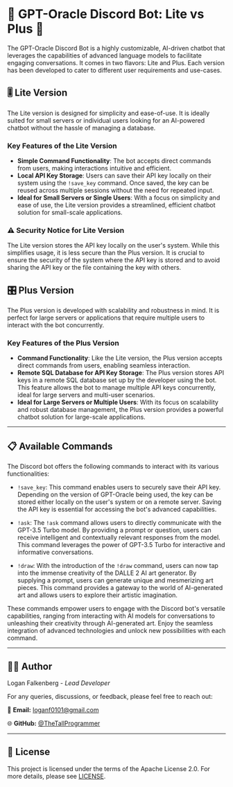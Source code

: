 # 🤖 GPT-Oracle Discord Bot: Lite vs Plus 🚀

The GPT-Oracle Discord Bot is a highly customizable, AI-driven chatbot that leverages the capabilities of advanced language models to facilitate engaging conversations. It comes in two flavors: Lite and Plus. Each version has been developed to cater to different user requirements and use-cases.

## 🎚️ Lite Version

The Lite version is designed for simplicity and ease-of-use. It is ideally suited for small servers or individual users looking for an AI-powered chatbot without the hassle of managing a database.

### Key Features of the Lite Version

- **Simple Command Functionality**: The bot accepts direct commands from users, making interactions intuitive and efficient.
- **Local API Key Storage**: Users can save their API key locally on their system using the `!save_key` command. Once saved, the key can be reused across multiple sessions without the need for repeated input.
- **Ideal for Small Servers or Single Users**: With a focus on simplicity and ease of use, the Lite version provides a streamlined, efficient chatbot solution for small-scale applications.

### ⚠️ Security Notice for Lite Version

The Lite version stores the API key locally on the user's system. While this simplifies usage, it is less secure than the Plus version. It is crucial to ensure the security of the system where the API key is stored and to avoid sharing the API key or the file containing the key with others.

## 🎛️ Plus Version

The Plus version is developed with scalability and robustness in mind. It is perfect for large servers or applications that require multiple users to interact with the bot concurrently.

### Key Features of the Plus Version

- **Command Functionality**: Like the Lite version, the Plus version accepts direct commands from users, enabling seamless interaction.
- **Remote SQL Database for API Key Storage**: The Plus version stores API keys in a remote SQL database set up by the developer using the bot. This feature allows the bot to manage multiple API keys concurrently, ideal for large servers and multi-user scenarios.
- **Ideal for Large Servers or Multiple Users**: With its focus on scalability and robust database management, the Plus version provides a powerful chatbot solution for large-scale applications.

---

## 📋 Available Commands

The Discord bot offers the following commands to interact with its various functionalities:

- `!save_key`: This command enables users to securely save their API key. Depending on the version of GPT-Oracle being used, the key can be stored either locally on the user's system or on a remote server. Saving the API key is essential for accessing the bot's advanced capabilities.

- `!ask`: The `!ask` command allows users to directly communicate with the GPT-3.5 Turbo model. By providing a prompt or question, users can receive intelligent and contextually relevant responses from the model. This command leverages the power of GPT-3.5 Turbo for interactive and informative conversations.

- `!draw`: With the introduction of the `!draw` command, users can now tap into the immense creativity of the DALLE 2 AI art generator. By supplying a prompt, users can generate unique and mesmerizing art pieces. This command provides a gateway to the world of AI-generated art and allows users to explore their artistic imagination.

These commands empower users to engage with the Discord bot's versatile capabilities, ranging from interacting with AI models for conversations to unleashing their creativity through AI-generated art. Enjoy the seamless integration of advanced technologies and unlock new possibilities with each command.

---

## 👨‍💻 Author 

Logan Falkenberg - *Lead Developer*

For any queries, discussions, or feedback, please feel free to reach out:

📧 **Email:** [loganf0101@gmail.com](mailto:loganf0101@gmail.com) 

🌐 **GitHub:** [@TheTallProgrammer](https://github.com/TheTallProgrammer)

---

## 📜 License 

This project is licensed under the terms of the Apache License 2.0. For more details, please see [LICENSE](LICENSE).


